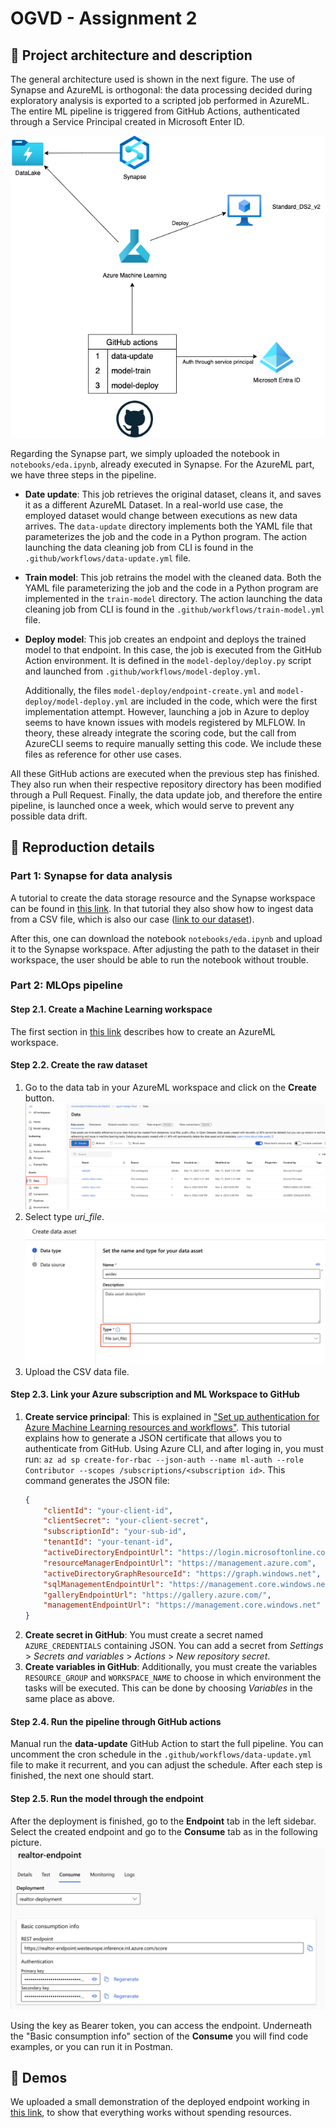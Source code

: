# OGVD - Assignment 2

## 🚀 Project architecture and description

The general architecture used is shown in the next figure. The use of Synapse and AzureML is orthogonal: the data processing decided during exploratory analysis is exported to a scripted job performed in AzureML. The entire ML pipeline is triggered from GitHub Actions, authenticated through a Service Principal created in Microsoft Enter ID.

![Architecture Cloud](imgs/architecture.drawio.png)

Regarding the Synapse part, we simply uploaded the notebook in `notebooks/eda.ipynb`, already executed in Synapse. For the AzureML part, we have three steps in the pipeline.

- **Date update**: This job retrieves the original dataset, cleans it, and saves it as a different AzureML Dataset. In a real-world use case, the employed dataset would change between executions as new data arrives. The `data-update` directory implements both the YAML file that parameterizes the job and the code in a Python program. The action launching the data cleaning job from CLI is found in the `.github/workflows/data-update.yml` file.

- **Train model**: This job retrains the model with the cleaned data. Both the YAML file parameterizing the job and the code in a Python program are implemented in the `train-model` directory. The action launching the data cleaning job from CLI is found in the `.github/workflows/train-model.yml` file.

- **Deploy model**: This job creates an endpoint and deploys the trained model to that endpoint. In this case, the job is executed from the GitHub Action environment. It is defined in the `model-deploy/deploy.py` script and launched from `.github/workflows/model-deploy.yml`.

  Additionally, the files `model-deploy/endpoint-create.yml` and `model-deploy/model-deploy.yml` are included in the code, which were the first implementation attempt. However, launching a job in Azure to deploy seems to have known issues with models registered by MLFLOW. In theory, these already integrate the scoring code, but the call from AzureCLI seems to require manually setting this code. We include these files as reference for other use cases.

All these GitHub actions are executed when the previous step has finished. They also run when their respective repository directory has been modified through a Pull Request. Finally, the data update job, and therefore the entire pipeline, is launched once a week, which would serve to prevent any possible data drift.


## 🐾 Reproduction details

### Part 1: Synapse for data analysis

A tutorial to create the data storage resource and the Synapse workspace can be found in [this link](https://github.com/MicrosoftLearning/DP-900T00A-Azure-Data-Fundamentals/blob/master/Instructions/Labs/dp900-04-synapse-lab.md). In that tutorial they also show how to ingest data from a CSV file, which is also our case ([link to our dataset](https://www.kaggle.com/datasets/ahmedshahriarsakib/usa-real-estate-dataset)).

After this, one can download the notebook `notebooks/eda.ipynb` and upload it to the Synapse workspace. After adjusting the path to the dataset in their workspace, the user should be able to run the notebook without trouble.

### Part 2: MLOps pipeline

#### Step 2.1. Create a Machine Learning workspace

The first section in [this link](https://learn.microsoft.com/es-es/azure/machine-learning/quickstart-create-resources?view=azureml-api-2) describes how to create an AzureML workspace.

#### Step 2.2. Create the raw dataset

1. Go to the data tab in your AzureML workspace and click on the **Create** button.
    ![Data](imgs/tutorial_ml_data_data.png)
2. Select type *uri_file*.
    ![Data type](imgs/tutorial_ml_data_data_type.png)
3. Upload the CSV data file.

#### Step 2.3. Link your Azure subscription and ML Workspace to GitHub
1. **Create service principal**: This is explained in ["Set up authentication for Azure Machine Learning resources and workflows"](https://github.com/MicrosoftLearning/DP-900T00A-Azure-Data-Fundamentals/blob/master/Instructions/Labs/dp900-04-synapse-lab.md). This tutorial explains how to generate a JSON certificate that allows you to authenticate from GitHub. Using Azure CLI, and after loging in, you must run: ```az ad sp create-for-rbac --json-auth --name ml-auth --role Contributor --scopes /subscriptions/<subscription id>```. This command generates the JSON file:
    ```json
    {
        "clientId": "your-client-id",
        "clientSecret": "your-client-secret",
        "subscriptionId": "your-sub-id",
        "tenantId": "your-tenant-id",
        "activeDirectoryEndpointUrl": "https://login.microsoftonline.com",
        "resourceManagerEndpointUrl": "https://management.azure.com",
        "activeDirectoryGraphResourceId": "https://graph.windows.net",
        "sqlManagementEndpointUrl": "https://management.core.windows.net:5555",
        "galleryEndpointUrl": "https://gallery.azure.com/",
        "managementEndpointUrl": "https://management.core.windows.net"
    }
    ```   
2. **Create secret in GitHub**: You must create a secret named ```AZURE_CREDENTIALS``` containing JSON. You can add a secret from *Settings* > *Secrets and variables* > *Actions* > *New repository secret*.
3. **Create variables in GitHub**: Additionally, you must create the variables ```RESOURCE_GROUP``` and ```WORKSPACE_NAME``` to choose in which environment the tasks will be executed. This can be done by choosing *Variables* in the same place as above.

#### Step 2.4. Run the pipeline through GitHub actions
Manual run the **data-update** GitHub Action to start the full pipeline. You can uncomment the cron schedule in the `.github/workflows/data-update.yml` file to make it recurrent, and you can adjust the schedule. After each step is finished, the next one should start.

#### Step 2.5. Run the model through the endpoint
After the deployment is finished, go to the **Endpoint** tab in the left sidebar. Select the created endpoint and go to the **Consume** tab as in the following picture.
![Endpoint consume](imgs/tutorial_endpoint_consume.png)

Using the key as Bearer token, you can access the endpoint. Underneath the "Basic consumption info" section of the **Consume**  you will find code examples, or you can run it in Postman.

## 🎥 Demos

We uploaded a small demonstration of the deployed endpoint working in [this link](https://upm365-my.sharepoint.com/:v:/g/personal/pablo_miralles_upm_es/Eaa-pSD08spHj1fR6mhGJo8BKNdJYsK4mCYNXNh1HcD9oQ?nav=eyJyZWZlcnJhbEluZm8iOnsicmVmZXJyYWxBcHAiOiJPbmVEcml2ZUZvckJ1c2luZXNzIiwicmVmZXJyYWxBcHBQbGF0Zm9ybSI6IldlYiIsInJlZmVycmFsTW9kZSI6InZpZXciLCJyZWZlcnJhbFZpZXciOiJNeUZpbGVzTGlua0NvcHkifX0&e=NJPN45), to show that everything works without spending resources.
